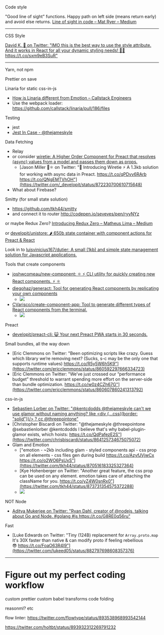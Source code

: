 Code style

"Good line of sight" functions. Happy path on left side (means return early) and avoid else returns. [Line of sight in code – Mat Ryer – Medium](https://medium.com/@matryer/line-of-sight-in-code-186dd7cdea88)

---

CSS Style

[David K\. 🎹 on Twitter: "IMO this is the best way to use the style attribute\. And it works in React for all your dynamic styling needs\! 🎨💯 https://t\.co/sxm9eB3SuR"](https://twitter.com/DavidKPiano/status/938387555032227841)

---

Yarn, not npm

Prettier on save

Linaria for static css-in-js
- [How is Linaria different from Emotion – Callstack Engineers](https://blog.callstack.io/how-is-linaria-different-from-emotion-42e420a3984f)
- Use the webpack loader: https://github.com/callstack/linaria/pull/186/files

Testing
- jest
- [Jest In Case \- @thejameskyle](http://thejameskyle.com/jest-in-case.html)

Data Fetching
- Relay
- or consider [wiretie: A Higher Order Component for Preact that resolves (async) values from a model and passes them down as props.](https://github.com/synacor/wiretie)
  - [Jason Miller 🦊⚛ on Twitter: "📣 Introducing Wiretie ⚡️ A 1.3kb solution for working with async data in Preact. https://t.co/qPDvv6RArb https://t.co/QNgEMTVhOH"](https://twitter.com/_developit/status/872230700610715648)
- What about Firebase?

Smitty (for small state solution)
- https://github.com/tkh44/smitty
- and connect it to router http://codepen.io/seveves/pen/ryyNYz

or maybe Redux Zero? [Introducing Redux Zero – Matheus Lima – Medium](https://medium.com/@matheusml/introducing-redux-zero-bea42214c7ee)

or [developit/unistore: 🌶 650b state container with component actions for Preact & React](https://github.com/developit/unistore)

Look in to [luisvinicius167/dutier: A small (1kb) and simple state management solution for Javascript applications.](https://github.com/luisvinicius167/dutier?utm_source=mobilewebweekly&utm_medium=email)

Tools that create components
- [joshwcomeau/new\-component: ⚛ ⚡ CLI utility for quickly creating new React components\. ⚡ ⚛](https://github.com/joshwcomeau/new-component?utm_source=reactnl&utm_medium=email)
- [diegohaz/generact: Tool for generating React components by replicating your own components](https://github.com/diegohaz/generact)
  - ![](https://user-images.githubusercontent.com/3068563/27687316-bb5bd832-5cac-11e7-9761-c489e5a3a9f0.gif)
- [CVarisco/create\-component\-app: Tool to generate different types of React components from the terminal\.](https://github.com/CVarisco/create-component-app)
  - ![](https://user-images.githubusercontent.com/7335613/27760854-9ff86b54-5e51-11e7-8ad0-3289d9b3ebc3.gif)

Preact
- [developit/preact-cli: 😺 Your next Preact PWA starts in 30 seconds.](https://github.com/developit/preact-cli)

Small bundles, all the way down
- [Eric Clemmons on Twitter: "Been optimizing scripts like crazy. Guess which library we’re removing next? (Sucks, s-c may be the only one that supports runtime values) https://t.co/R5y5W6h5K9"](https://twitter.com/ericclemmons/status/860592297666334723)
- [Eric Clemmons on Twitter: "We’ve just crossed our “performance budget” threshold to warrant spending more effort on the server-side than bundle optimization. https://t.co/w0z4CZh67G"](https://twitter.com/ericclemmons/status/860607860241313792)

css-in-js
- [Sebastien Lorber on Twitter: "@kentcdodds @thejameskyle can't we use glamor without naming anything? like <div {...css({border: "solid"})/> ? cc @threepointone"](https://twitter.com/sebastienlorber/status/864124126763646978)
- [Christopher Biscardi on Twitter: "@thejameskyle @threepointone @sebastienlorber @kentcdodds I believe that's why babel-plugin-glamor exists, which hoists: https://t.co/QdPafezE2S"](https://twitter.com/chrisbiscardi/status/864125734675075072)
- Glam and Emotion
  - ["emotion - ~2kb including glam - styled components api - css prop on all elements - css files gen during build https://t.co/AzyfJVjwCx https://t.co/o2WO6PsUxS"](https://twitter.com/tkh44/status/870516183325327364)
  - [Kye Hohenberger on Twitter: "Another great feature, the css prop can be used on any element. emotion takes care of attaching the className for you. https://t.co/yZ4W0snRx0"](https://twitter.com/tkh44/status/873731354575372288)
  - ![](https://pbs.twimg.com/media/DCAdkGAUIAE-LO2.jpg)

NOT Node
- [Aditya Mukerjee on Twitter: "Ryan Dahl, creator of @nodejs, talking about Go and Node\. \#golang \#js https://t\.co/G8RE0q56ru"](https://twitter.com/chimeracoder/status/903444020218736645)

Fast
- [Luke Edwards on Twitter: "Tiny (124B) replacement for `Array.proto.map` It's 30X faster than native & can modify proto if feeling rebellious 😎 https://t.co/FoaO63R4l9"](https://twitter.com/lukeed05/status/882797698608357376)


---

# Figure out my perfect coding workflow
custom prettier
custom babel transforms
code folding

reasonml?
etc

flow linter: https://twitter.com/flowtype/status/893538968993542144

https://twitter.com/holtbt/status/893932312269791232